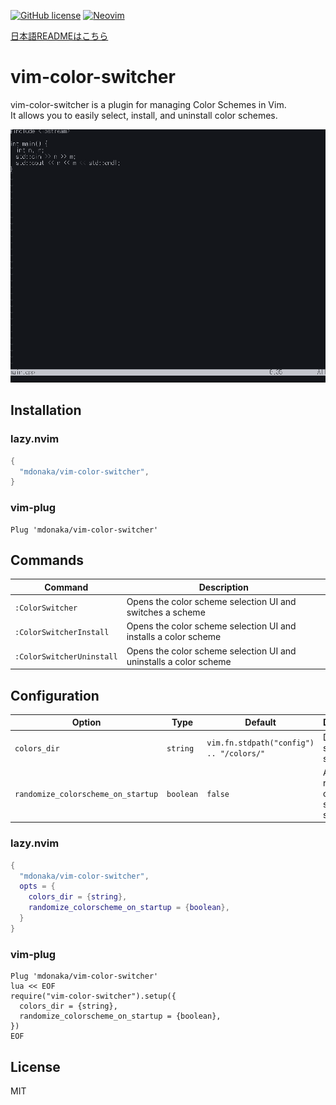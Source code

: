 [![GitHub license](https://img.shields.io/github/license/mdonaka/vim-color-switcher.svg)](https://github.com/mdonaka/vim-color-switcher/blob/main/LICENSE)
[![Neovim](https://img.shields.io/badge/Neovim-support-green.svg)](https://neovim.io/)

[日本語READMEはこちら](./README-ja.md)

# vim-color-switcher
vim-color-switcher is a plugin for managing Color Schemes in Vim.  
It allows you to easily select, install, and uninstall color schemes.

![Demo GIF](assets/demo.gif)

## Installation

### lazy.nvim

```lua
{
  "mdonaka/vim-color-switcher",
}
```

### vim-plug

```vim
Plug 'mdonaka/vim-color-switcher'
```

## Commands

| Command                    | Description                                                            |
|----------------------------|------------------------------------------------------------------------|
| `:ColorSwitcher`           | Opens the color scheme selection UI and switches a scheme            |
| `:ColorSwitcherInstall`    | Opens the color scheme selection UI and installs a color scheme          |
| `:ColorSwitcherUninstall`  | Opens the color scheme selection UI and uninstalls a color scheme        |

## Configuration

| Option                          | Type      | Default                                      | Description                                   |
|----------------------------------|-----------|----------------------------------------------|-----------------------------------------------|
| `colors_dir`                     | `string`  | `vim.fn.stdpath("config") .. "/colors/"`     | Directory to store color schemes              |
| `randomize_colorscheme_on_startup`| `boolean` | `false`                                      | Apply a random color scheme on startup        |

### lazy.nvim
```lua
{
  "mdonaka/vim-color-switcher",
  opts = {
    colors_dir = {string},
    randomize_colorscheme_on_startup = {boolean},
  }
}
```
### vim-plug
```vim
Plug 'mdonaka/vim-color-switcher'
lua << EOF
require("vim-color-switcher").setup({
  colors_dir = {string},
  randomize_colorscheme_on_startup = {boolean},
})
EOF
```

## License

MIT
